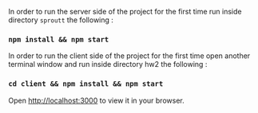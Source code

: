 In order to run the server side of the project for the first time run inside directory `sproutt` the following :
### `npm install && npm start`

In order to run the client side of the project for the first time open another terminal window and
run inside directory hw2 the following :
### `cd client && npm install && npm start`

Open [http://localhost:3000](http://localhost:3000) to view it in your browser.
